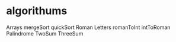 # algorithums
Arrays
   mergeSort
   quickSort
Roman Letters
   romanToInt
   intToRoman
Palindrome
TwoSum
ThreeSum

